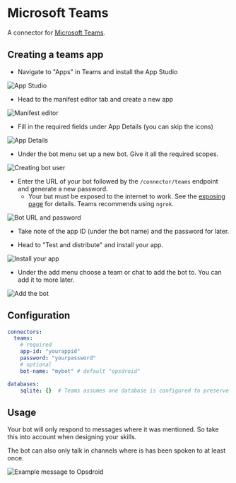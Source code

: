 # Microsoft Teams

A connector for [Microsoft Teams](https://www.microsoft.com/en-gb/microsoft-365/microsoft-teams/group-chat-software).

## Creating a teams app

* Navigate to "Apps" in Teams and install the App Studio

![App Studio](https://i.imgur.com/3fIuhIq.png)

* Head to the manifest editor tab and create a new app

![Manifest editor](https://i.imgur.com/F4IpEMP.png)

* Fill in the required fields under App Details (you can skip the icons)

![App Details](https://i.imgur.com/poWcVT5.png)

* Under the bot menu set up a new bot. Give it all the required scopes.

![Creating bot user](https://i.imgur.com/uTg4dOL.png)

* Enter the URL of your bot followed by the `/connector/teams` endpoint and generate a new password.
  * Your but must be exposed to the internet to work. See the [exposing page](https://docs.opsdroid.dev/en/latest/exposing.html) for details. Teams recommends using `ngrok`.

![Bot URL and password](https://i.imgur.com/a93glAU.png)

* Take note of the app ID (under the bot name) and the password for later.

* Head to "Test and distribute" and install your app.

![Install your app](https://i.imgur.com/gKfOyyK.png)

* Under the add menu choose a team or chat to add the bot to. You can add it to more later.

![Add the bot](https://i.imgur.com/9N2HcjW.png)

## Configuration

```yaml
connectors:
  teams:
    # required
    app-id: "yourappid"
    password: "yourpassword"
    # optional
    bot-name: "mybot" # default "opsdroid"

databases:
    sqlite: {}  # Teams assumes one database is configured to preserve state
```

## Usage

Your bot will only respond to messages where it was mentioned. So take this into account when designing your skills.

The bot can also only talk in channels where is has been spoken to at least once.

![Example message to Opsdroid](https://i.imgur.com/rl1FHAD.png)